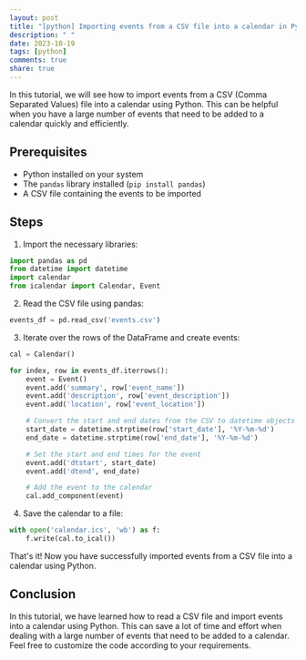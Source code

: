 ```yaml
---
layout: post
title: "[python] Importing events from a CSV file into a calendar in Python"
description: " "
date: 2023-10-19
tags: [python]
comments: true
share: true
---
```


In this tutorial, we will see how to import events from a CSV (Comma Separated Values) file into a calendar using Python. This can be helpful when you have a large number of events that need to be added to a calendar quickly and efficiently.

## Prerequisites

- Python installed on your system
- The `pandas` library installed (`pip install pandas`)
- A CSV file containing the events to be imported

## Steps

1. Import the necessary libraries:

```python
import pandas as pd
from datetime import datetime
import calendar
from icalendar import Calendar, Event
```

2. Read the CSV file using pandas:

```python
events_df = pd.read_csv('events.csv')
```

3. Iterate over the rows of the DataFrame and create events:

```python
cal = Calendar()

for index, row in events_df.iterrows():
    event = Event()
    event.add('summary', row['event_name'])
    event.add('description', row['event_description'])
    event.add('location', row['event_location'])

    # Convert the start and end dates from the CSV to datetime objects
    start_date = datetime.strptime(row['start_date'], '%Y-%m-%d')
    end_date = datetime.strptime(row['end_date'], '%Y-%m-%d')

    # Set the start and end times for the event
    event.add('dtstart', start_date)
    event.add('dtend', end_date)

    # Add the event to the calendar
    cal.add_component(event)
```

4. Save the calendar to a file:

```python
with open('calendar.ics', 'wb') as f:
    f.write(cal.to_ical())
```

That's it! Now you have successfully imported events from a CSV file into a calendar using Python.

## Conclusion

In this tutorial, we have learned how to read a CSV file and import events into a calendar using Python. This can save a lot of time and effort when dealing with a large number of events that need to be added to a calendar. Feel free to customize the code according to your requirements.